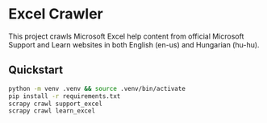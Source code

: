 # Excel Crawler

This project crawls Microsoft Excel help content from official Microsoft Support and Learn websites in both English (en-us) and Hungarian (hu-hu).

## Quickstart

```bash
python -m venv .venv && source .venv/bin/activate
pip install -r requirements.txt
scrapy crawl support_excel
scrapy crawl learn_excel
